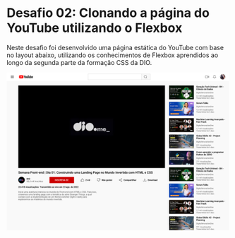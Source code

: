 # Desafio 02: Clonando a página do YouTube utilizando o Flexbox

Neste desafio foi desenvolvido uma página estática do YouTube com base no layout abaixo, utilizando os conhecimentos de Flexbox aprendidos ao longo da segunda parte da formação CSS da DIO.

![image](./assets/imagens/page.png)